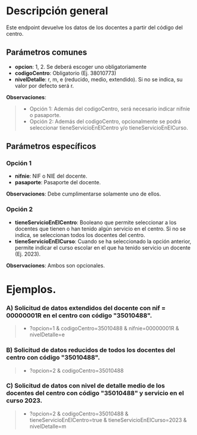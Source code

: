 # Descripción general

Este endpoint devuelve los datos de los docentes a partir del código del centro.

## Parámetros comunes
* **opcion**: 1, 2. Se deberá escoger uno obligatoriamente
* **codigoCentro**: Obligatorio (Ej. 38010773)
* **nivelDetalle**: r, m, e (reducido, medio, extendido). Si no se indica, su valor por defecto será r.

**Observaciones**:
>* Opción 1: Además del codigoCentro, será necesario indicar nifnie o pasaporte.
>* Opción 2: Además del codigoCentro, opcionalmente se podrá seleccionar tieneServicioEnElCentro y/o tieneServicioEnElCurso.

## Parámetros específicos

### Opción 1
* **nifnie**: NIF o NIE del docente.
* **pasaporte**: Pasaporte del docente.

**Observaciones**: Debe cumplimentarse solamente uno de ellos.

### Opción 2
* **tieneServicioEnElCentro**: Booleano que permite seleccionar a los docentes que tienen o han tenido algún servicio en el centro. Si no se indica, se seleccionan todos los docentes del centro.
* **tieneServicioEnElCurso**: Cuando se ha seleccionado la opción anterior, permite indicar el curso escolar en el que ha tenido servicio un docente (Ej. 2023).

**Observaciones**: Ambos son opcionales.

# Ejemplos.
### A) Solicitud de datos extendidos del docente con nif = 00000001R en el centro con código "35010488".
> * ?opcion=1 & codigoCentro=35010488 & nifnie=00000001R & nivelDetalle=e

### B) Solicitud de datos reducidos de todos los docentes del centro con código "35010488".
> * ?opcion=2 & codigoCentro=35010488

### C) Solicitud de datos con nivel de detalle medio de los docentes del centro con código "35010488" y servicio en el curso 2023. 
> * ?opcion=2 & codigoCentro=35010488 & tieneServicioEnElCentro=true & tieneServicioEnElCurso=2023 & nivelDetalle=m


